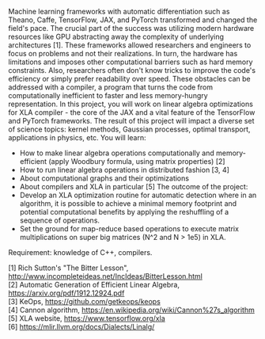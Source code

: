 Machine learning frameworks with automatic differentiation such as Theano, Caffe, TensorFlow, JAX, and PyTorch transformed and changed the field's pace. The crucial part of the success was utilizing modern hardware resources like GPU abstracting away the complexity of underlying architectures [1]. These frameworks allowed researchers and engineers to focus on problems and not their realizations. In turn, the hardware has limitations and imposes other computational barriers such as hard memory constraints. Also, researchers often don't know tricks to improve the code's efficiency or simply prefer readability over speed. These obstacles can be addressed with a compiler, a program that turns the code from computationally inefficient to faster and less memory-hungry representation. In this project, you will work on linear algebra optimizations for XLA compiler - the core of the JAX and a vital feature of the TensorFlow and PyTorch frameworks. The result of this project will impact a diverse set of science topics: kernel methods, Gaussian processes, optimal transport, applications in physics, etc.
You will learn:
- How to make linear algebra operations computationally and memory-efficient (apply Woodbury formula, using matrix properties) [2]
- How to run linear algebra operations in distributed fashion [3, 4]
- About computational graphs and their optimizations
- About compilers and XLA in particular [5]
The outcome of the project:
- Develop an XLA optimization routine for automatic detection where in an algorithm, it is possible to achieve a minimal memory footprint and potential computational benefits by applying the reshuffling of a sequence of operations.
- Set the ground for map-reduce based operations to execute matrix multiplications on super big matrices (N^2 and N > 1e5) in XLA.

Requirement: knowledge of C++, compilers.

[1] Rich Sutton's "The Bitter Lesson", http://www.incompleteideas.net/IncIdeas/BitterLesson.html \
[2] Automatic Generation of Efficient Linear Algebra, https://arxiv.org/pdf/1912.12924.pdf \
[3] KeOps, https://github.com/getkeops/keops \
[4] Cannon algorithm, https://en.wikipedia.org/wiki/Cannon%27s_algorithm \
[5] XLA website, https://www.tensorflow.org/xla \
[6] https://mlir.llvm.org/docs/Dialects/Linalg/
